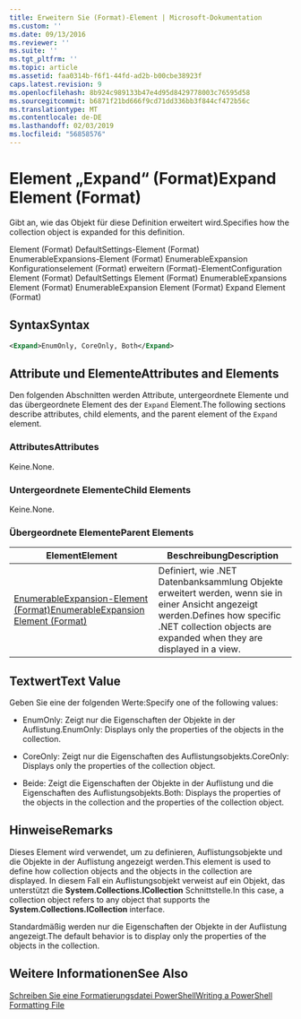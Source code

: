```yaml
---
title: Erweitern Sie (Format)-Element | Microsoft-Dokumentation
ms.custom: ''
ms.date: 09/13/2016
ms.reviewer: ''
ms.suite: ''
ms.tgt_pltfrm: ''
ms.topic: article
ms.assetid: faa0314b-f6f1-44fd-ad2b-b00cbe38923f
caps.latest.revision: 9
ms.openlocfilehash: 8b924c989133b47e4d95d8429778003c76595d58
ms.sourcegitcommit: b6871f21bd666f9cd71dd336bb3f844cf472b56c
ms.translationtype: MT
ms.contentlocale: de-DE
ms.lasthandoff: 02/03/2019
ms.locfileid: "56858576"
---
```

# <a name="expand-element-format"></a><span data-ttu-id="4d87d-102">Element „Expand“ (Format)</span><span class="sxs-lookup"><span data-stu-id="4d87d-102">Expand Element (Format)</span></span>

<span data-ttu-id="4d87d-103">Gibt an, wie das Objekt für diese Definition erweitert wird.</span><span class="sxs-lookup"><span data-stu-id="4d87d-103">Specifies how the collection object is expanded for this definition.</span></span>

<span data-ttu-id="4d87d-104">Element (Format) DefaultSettings-Element (Format) EnumerableExpansions-Element (Format) EnumerableExpansion Konfigurationselement (Format) erweitern (Format)-Element</span><span class="sxs-lookup"><span data-stu-id="4d87d-104">Configuration Element (Format) DefaultSettings Element (Format) EnumerableExpansions Element (Format) EnumerableExpansion Element (Format) Expand Element (Format)</span></span>

## <a name="syntax"></a><span data-ttu-id="4d87d-105">Syntax</span><span class="sxs-lookup"><span data-stu-id="4d87d-105">Syntax</span></span>

```xml
<Expand>EnumOnly, CoreOnly, Both</Expand>
```

## <a name="attributes-and-elements"></a><span data-ttu-id="4d87d-106">Attribute und Elemente</span><span class="sxs-lookup"><span data-stu-id="4d87d-106">Attributes and Elements</span></span>

<span data-ttu-id="4d87d-107">Den folgenden Abschnitten werden Attribute, untergeordnete Elemente und das übergeordnete Element des der `Expand` Element.</span><span class="sxs-lookup"><span data-stu-id="4d87d-107">The following sections describe attributes, child elements, and the parent element of the `Expand` element.</span></span>

### <a name="attributes"></a><span data-ttu-id="4d87d-108">Attributes</span><span class="sxs-lookup"><span data-stu-id="4d87d-108">Attributes</span></span>

<span data-ttu-id="4d87d-109">Keine.</span><span class="sxs-lookup"><span data-stu-id="4d87d-109">None.</span></span>

### <a name="child-elements"></a><span data-ttu-id="4d87d-110">Untergeordnete Elemente</span><span class="sxs-lookup"><span data-stu-id="4d87d-110">Child Elements</span></span>

<span data-ttu-id="4d87d-111">Keine.</span><span class="sxs-lookup"><span data-stu-id="4d87d-111">None.</span></span>

### <a name="parent-elements"></a><span data-ttu-id="4d87d-112">Übergeordnete Elemente</span><span class="sxs-lookup"><span data-stu-id="4d87d-112">Parent Elements</span></span>

|<span data-ttu-id="4d87d-113">Element</span><span class="sxs-lookup"><span data-stu-id="4d87d-113">Element</span></span>|<span data-ttu-id="4d87d-114">Beschreibung</span><span class="sxs-lookup"><span data-stu-id="4d87d-114">Description</span></span>|
|-------------|-----------------|
|[<span data-ttu-id="4d87d-115">EnumerableExpansion-Element (Format)</span><span class="sxs-lookup"><span data-stu-id="4d87d-115">EnumerableExpansion Element (Format)</span></span>](./enumerableexpansion-element-format.md)|<span data-ttu-id="4d87d-116">Definiert, wie .NET Datenbanksammlung Objekte erweitert werden, wenn sie in einer Ansicht angezeigt werden.</span><span class="sxs-lookup"><span data-stu-id="4d87d-116">Defines how specific .NET collection objects are expanded when they are displayed in a view.</span></span>|

## <a name="text-value"></a><span data-ttu-id="4d87d-117">Textwert</span><span class="sxs-lookup"><span data-stu-id="4d87d-117">Text Value</span></span>

<span data-ttu-id="4d87d-118">Geben Sie eine der folgenden Werte:</span><span class="sxs-lookup"><span data-stu-id="4d87d-118">Specify one of the following values:</span></span>

- <span data-ttu-id="4d87d-119">EnumOnly: Zeigt nur die Eigenschaften der Objekte in der Auflistung.</span><span class="sxs-lookup"><span data-stu-id="4d87d-119">EnumOnly: Displays only the properties of the objects in the collection.</span></span>

- <span data-ttu-id="4d87d-120">CoreOnly: Zeigt nur die Eigenschaften des Auflistungsobjekts.</span><span class="sxs-lookup"><span data-stu-id="4d87d-120">CoreOnly: Displays only the properties of the collection object.</span></span>

- <span data-ttu-id="4d87d-121">Beide: Zeigt die Eigenschaften der Objekte in der Auflistung und die Eigenschaften des Auflistungsobjekts.</span><span class="sxs-lookup"><span data-stu-id="4d87d-121">Both: Displays the properties of the objects in the collection and the properties of the collection object.</span></span>

## <a name="remarks"></a><span data-ttu-id="4d87d-122">Hinweise</span><span class="sxs-lookup"><span data-stu-id="4d87d-122">Remarks</span></span>

<span data-ttu-id="4d87d-123">Dieses Element wird verwendet, um zu definieren, Auflistungsobjekte und die Objekte in der Auflistung angezeigt werden.</span><span class="sxs-lookup"><span data-stu-id="4d87d-123">This element is used to define how collection objects and the objects in the collection are displayed.</span></span> <span data-ttu-id="4d87d-124">In diesem Fall ein Auflistungsobjekt verweist auf ein Objekt, das unterstützt die **System.Collections.ICollection** Schnittstelle.</span><span class="sxs-lookup"><span data-stu-id="4d87d-124">In this case, a collection object refers to any object that supports the  **System.Collections.ICollection** interface.</span></span>

<span data-ttu-id="4d87d-125">Standardmäßig werden nur die Eigenschaften der Objekte in der Auflistung angezeigt.</span><span class="sxs-lookup"><span data-stu-id="4d87d-125">The default behavior is to display only the properties of the objects in the collection.</span></span>

## <a name="see-also"></a><span data-ttu-id="4d87d-126">Weitere Informationen</span><span class="sxs-lookup"><span data-stu-id="4d87d-126">See Also</span></span>

[<span data-ttu-id="4d87d-127">Schreiben Sie eine Formatierungsdatei PowerShell</span><span class="sxs-lookup"><span data-stu-id="4d87d-127">Writing a PowerShell Formatting File</span></span>](./writing-a-powershell-formatting-file.md)
